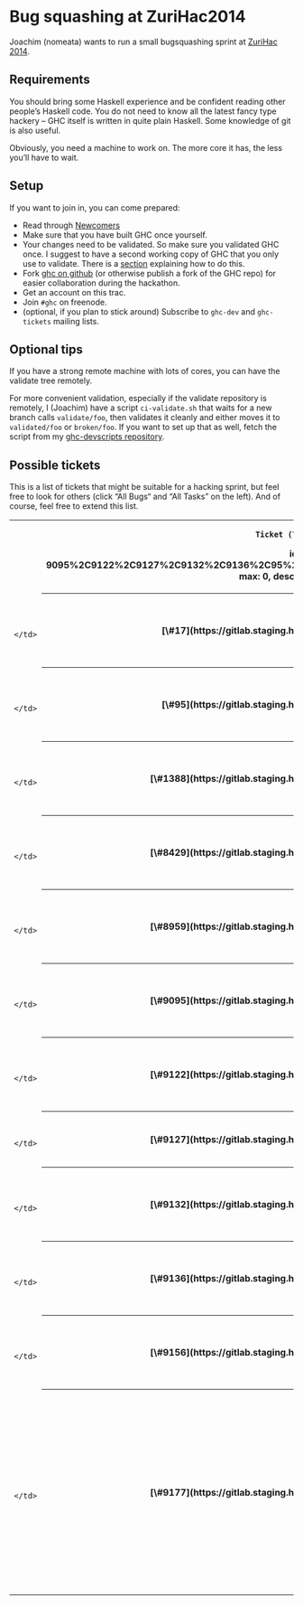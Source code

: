 # Bug squashing at ZuriHac2014



Joachim (nomeata) wants to run a small bugsquashing sprint at [
ZuriHac 2014](http://www.haskell.org/haskellwiki/ZuriHac2014/Projects). 


## Requirements



You should bring some Haskell experience and be confident reading other people’s Haskell code. You do not need to know all the latest fancy type hackery – GHC itself is written in quite plain Haskell. Some knowledge of git is also useful.



Obviously, you need a machine to work on. The more core it has, the less you’ll have to wait.


## Setup



If you want to join in, you can come prepared:


- Read through [Newcomers](newcomers)
- Make sure that you have built GHC once yourself.
- Your changes need to be validated. So make sure you validated GHC once. I suggest to have a second working copy of GHC that you only use to validate. There is a [section](working-conventions/git#workflow-with-validate) explaining how to do this.
- Fork [
  ghc on github](https://github.com/ghc/ghc/) (or otherwise publish a fork of the GHC repo) for easier collaboration during the hackathon.
- Get an account on this trac.
- Join `#ghc` on freenode.
- (optional, if you plan to stick around) Subscribe to `ghc-dev` and `ghc-tickets` mailing lists.

## Optional tips



If you have a strong remote machine with lots of cores, you can have the validate tree remotely.



For more convenient validation, especially if the validate repository is remotely, I (Joachim) have a script `ci-validate.sh` that waits for a new branch calls `validate/foo`, then validates it cleanly and either moves it to `validated/foo` or `broken/foo`. If you want to set up that as well, fetch the script from my [
ghc-devscripts repository](https://github.com/nomeata/ghc-devscripts).


## Possible tickets



This is a list of tickets that might be suitable for a hacking sprint, but feel free to look for others (click “All Bugs“ and “All Tasks” on the left). And of course, feel free to extend this list.




  
  
  
  
  
    
  
  

<table><tr><td>
      </td>
<th>
        
        Ticket (Ticket query:
id: 9095%2C9122%2C9127%2C9132%2C9136%2C95%2C1388%2C8959%2C9156%2C17%2C9177%2C8429,
max: 0, desc: 1, order: id)
      </th>
<th>
        
        Summary (Ticket query:
id: 9095%2C9122%2C9127%2C9132%2C9136%2C95%2C1388%2C8959%2C9156%2C17%2C9177%2C8429,
max: 0, order: summary)
      </th>
<th>
        
        Owner (Ticket query:
id: 9095%2C9122%2C9127%2C9132%2C9136%2C95%2C1388%2C8959%2C9156%2C17%2C9177%2C8429,
max: 0, order: owner)
      </th>
<th>
        
        Type (Ticket query:
id: 9095%2C9122%2C9127%2C9132%2C9136%2C95%2C1388%2C8959%2C9156%2C17%2C9177%2C8429,
max: 0, order: type)
      </th>
<th>
        
        Status (Ticket query:
id: 9095%2C9122%2C9127%2C9132%2C9136%2C95%2C1388%2C8959%2C9156%2C17%2C9177%2C8429,
max: 0, order: status)
      </th>
<th>
        
        Priority (Ticket query:
id: 9095%2C9122%2C9127%2C9132%2C9136%2C95%2C1388%2C8959%2C9156%2C17%2C9177%2C8429,
max: 0, order: priority)
      </th>
<th>
        
        Milestone (Ticket query:
id: 9095%2C9122%2C9127%2C9132%2C9136%2C95%2C1388%2C8959%2C9156%2C17%2C9177%2C8429,
max: 0, order: milestone)
      </th>
<td>
    </td>
<td></td>
<td></td>
<td></td>
<td></td>
<td></td>
<td></td></tr>
<tr><td>
                
                  
                    </td>
<th>[\#17](https://gitlab.staging.haskell.org/ghc/ghc/issues/17)</th>
<td>
                    
                  
                
                  
                    
                    </td>
<th>
                      [Separate warnings for unused local and top-level bindings](https://gitlab.staging.haskell.org/ghc/ghc/issues/17)
                      
                      
                      
                      
                      
                      
                      
                      
                    </th>
<td>
                  
                
                  
                    
                    </td>
<th>
                      
                      
                      
                      
                      
                      
                      
                      
                      
                    </th>
<td>
                  
                
                  
                    
                    </td>
<th>
                      
                      
                      
                      
                      
                      
                      
                      
                      feature request
                    </th>
<td>
                  
                
                  
                    
                    </td>
<th>
                      
                      
                      
                      
                      
                      
                      
                      
                      closed
                    </th>
<td>
                  
                
                  
                    
                    </td>
<th>
                      
                      
                      
                      
                      
                      
                      
                      
                      lowest
                    </th>
<td>
                  
                
                  
                    
                    </td>
<th>
                      
                      
                      
                      
                      
                      [8.0.1](/trac/ghc/milestone/8.0.1)
                      
                      
                      
                    </th>
<td>
                  
                
              </td></tr>
<tr><td>
                
                  
                    </td>
<th>[\#95](https://gitlab.staging.haskell.org/ghc/ghc/issues/95)</th>
<td>
                    
                  
                
                  
                    
                    </td>
<th>
                      [GHCi :edit command should jump to the the last error](https://gitlab.staging.haskell.org/ghc/ghc/issues/95)
                      
                      
                      
                      
                      
                      
                      
                      
                    </th>
<td>
                  
                
                  
                    
                    </td>
<th>
                      
                      
                      
                      
                      lortabac
                      
                      
                      
                      
                    </th>
<td>
                  
                
                  
                    
                    </td>
<th>
                      
                      
                      
                      
                      
                      
                      
                      
                      feature request
                    </th>
<td>
                  
                
                  
                    
                    </td>
<th>
                      
                      
                      
                      
                      
                      
                      
                      
                      closed
                    </th>
<td>
                  
                
                  
                    
                    </td>
<th>
                      
                      
                      
                      
                      
                      
                      
                      
                      normal
                    </th>
<td>
                  
                
                  
                    
                    </td>
<th>
                      
                      
                      
                      
                      
                      [⊥](/trac/ghc/milestone/%E2%8A%A5)
                      
                      
                      
                    </th>
<td>
                  
                
              </td></tr>
<tr><td>
                
                  
                    </td>
<th>[\#1388](https://gitlab.staging.haskell.org/ghc/ghc/issues/1388)</th>
<td>
                    
                  
                
                  
                    
                    </td>
<th>
                      [Newbie help features](https://gitlab.staging.haskell.org/ghc/ghc/issues/1388)
                      
                      
                      
                      
                      
                      
                      
                      
                    </th>
<td>
                  
                
                  
                    
                    </td>
<th>
                      
                      
                      
                      
                      
                      
                      
                      
                      
                    </th>
<td>
                  
                
                  
                    
                    </td>
<th>
                      
                      
                      
                      
                      
                      
                      
                      
                      feature request
                    </th>
<td>
                  
                
                  
                    
                    </td>
<th>
                      
                      
                      
                      
                      
                      
                      
                      
                      closed
                    </th>
<td>
                  
                
                  
                    
                    </td>
<th>
                      
                      
                      
                      
                      
                      
                      
                      
                      low
                    </th>
<td>
                  
                
                  
                    
                    </td>
<th>
                      
                      
                      
                      
                      
                      [⊥](/trac/ghc/milestone/%E2%8A%A5)
                      
                      
                      
                    </th>
<td>
                  
                
              </td></tr>
<tr><td>
                
                  
                    </td>
<th>[\#8429](https://gitlab.staging.haskell.org/ghc/ghc/issues/8429)</th>
<td>
                    
                  
                
                  
                    
                    </td>
<th>
                      [GHC.Base.{breakpoint, breakpointCond} do nothing](https://gitlab.staging.haskell.org/ghc/ghc/issues/8429)
                      
                      
                      
                      
                      
                      
                      
                      
                    </th>
<td>
                  
                
                  
                    
                    </td>
<th>
                      
                      
                      
                      
                      iand675
                      
                      
                      
                      
                    </th>
<td>
                  
                
                  
                    
                    </td>
<th>
                      
                      
                      
                      
                      
                      
                      
                      
                      feature request
                    </th>
<td>
                  
                
                  
                    
                    </td>
<th>
                      
                      
                      
                      
                      
                      
                      
                      
                      new
                    </th>
<td>
                  
                
                  
                    
                    </td>
<th>
                      
                      
                      
                      
                      
                      
                      
                      
                      normal
                    </th>
<td>
                  
                
                  
                    
                    </td>
<th>
                      
                      
                      
                      
                      
                      
                      
                      
                      
                    </th>
<td>
                  
                
              </td></tr>
<tr><td>
                
                  
                    </td>
<th>[\#8959](https://gitlab.staging.haskell.org/ghc/ghc/issues/8959)</th>
<td>
                    
                  
                
                  
                    
                    </td>
<th>
                      [GHCi should honour UnicodeSyntax](https://gitlab.staging.haskell.org/ghc/ghc/issues/8959)
                      
                      
                      
                      
                      
                      
                      
                      
                    </th>
<td>
                  
                
                  
                    
                    </td>
<th>
                      
                      
                      
                      
                      
                      
                      
                      
                      
                    </th>
<td>
                  
                
                  
                    
                    </td>
<th>
                      
                      
                      
                      
                      
                      
                      
                      
                      bug
                    </th>
<td>
                  
                
                  
                    
                    </td>
<th>
                      
                      
                      
                      
                      
                      
                      
                      
                      closed
                    </th>
<td>
                  
                
                  
                    
                    </td>
<th>
                      
                      
                      
                      
                      
                      
                      
                      
                      low
                    </th>
<td>
                  
                
                  
                    
                    </td>
<th>
                      
                      
                      
                      
                      
                      [8.0.1](/trac/ghc/milestone/8.0.1)
                      
                      
                      
                    </th>
<td>
                  
                
              </td></tr>
<tr><td>
                
                  
                    </td>
<th>[\#9095](https://gitlab.staging.haskell.org/ghc/ghc/issues/9095)</th>
<td>
                    
                  
                
                  
                    
                    </td>
<th>
                      [make sdist picks up test files](https://gitlab.staging.haskell.org/ghc/ghc/issues/9095)
                      
                      
                      
                      
                      
                      
                      
                      
                    </th>
<td>
                  
                
                  
                    
                    </td>
<th>
                      
                      
                      
                      
                      thomie
                      
                      
                      
                      
                    </th>
<td>
                  
                
                  
                    
                    </td>
<th>
                      
                      
                      
                      
                      
                      
                      
                      
                      bug
                    </th>
<td>
                  
                
                  
                    
                    </td>
<th>
                      
                      
                      
                      
                      
                      
                      
                      
                      closed
                    </th>
<td>
                  
                
                  
                    
                    </td>
<th>
                      
                      
                      
                      
                      
                      
                      
                      
                      low
                    </th>
<td>
                  
                
                  
                    
                    </td>
<th>
                      
                      
                      
                      
                      
                      [8.2.1](/trac/ghc/milestone/8.2.1)
                      
                      
                      
                    </th>
<td>
                  
                
              </td></tr>
<tr><td>
                
                  
                    </td>
<th>[\#9122](https://gitlab.staging.haskell.org/ghc/ghc/issues/9122)</th>
<td>
                    
                  
                
                  
                    
                    </td>
<th>
                      [Make Lint check for bad uses of \`unsafeCoerce\`](https://gitlab.staging.haskell.org/ghc/ghc/issues/9122)
                      
                      
                      
                      
                      
                      
                      
                      
                    </th>
<td>
                  
                
                  
                    
                    </td>
<th>
                      
                      
                      
                      
                      qnikst
                      
                      
                      
                      
                    </th>
<td>
                  
                
                  
                    
                    </td>
<th>
                      
                      
                      
                      
                      
                      
                      
                      
                      bug
                    </th>
<td>
                  
                
                  
                    
                    </td>
<th>
                      
                      
                      
                      
                      
                      
                      
                      
                      closed
                    </th>
<td>
                  
                
                  
                    
                    </td>
<th>
                      
                      
                      
                      
                      
                      
                      
                      
                      normal
                    </th>
<td>
                  
                
                  
                    
                    </td>
<th>
                      
                      
                      
                      
                      
                      [8.0.1](/trac/ghc/milestone/8.0.1)
                      
                      
                      
                    </th>
<td>
                  
                
              </td></tr>
<tr><td>
                
                  
                    </td>
<th>[\#9127](https://gitlab.staging.haskell.org/ghc/ghc/issues/9127)</th>
<td>
                    
                  
                
                  
                    
                    </td>
<th>
                      [Don't warn about pattern-bindings of the form \`let !\_ = rhs\`](https://gitlab.staging.haskell.org/ghc/ghc/issues/9127)
                      
                      
                      
                      
                      
                      
                      
                      
                    </th>
<td>
                  
                
                  
                    
                    </td>
<th>
                      
                      
                      
                      
                      
                      
                      
                      
                      
                    </th>
<td>
                  
                
                  
                    
                    </td>
<th>
                      
                      
                      
                      
                      
                      
                      
                      
                      bug
                    </th>
<td>
                  
                
                  
                    
                    </td>
<th>
                      
                      
                      
                      
                      
                      
                      
                      
                      closed
                    </th>
<td>
                  
                
                  
                    
                    </td>
<th>
                      
                      
                      
                      
                      
                      
                      
                      
                      normal
                    </th>
<td>
                  
                
                  
                    
                    </td>
<th>
                      
                      
                      
                      
                      
                      
                      
                      
                      
                    </th>
<td>
                  
                
              </td></tr>
<tr><td>
                
                  
                    </td>
<th>[\#9132](https://gitlab.staging.haskell.org/ghc/ghc/issues/9132)</th>
<td>
                    
                  
                
                  
                    
                    </td>
<th>
                      [takeWhile&C. still not fusible](https://gitlab.staging.haskell.org/ghc/ghc/issues/9132)
                      
                      
                      
                      
                      
                      
                      
                      
                    </th>
<td>
                  
                
                  
                    
                    </td>
<th>
                      
                      
                      
                      
                      skeuchel
                      
                      
                      
                      
                    </th>
<td>
                  
                
                  
                    
                    </td>
<th>
                      
                      
                      
                      
                      
                      
                      
                      
                      bug
                    </th>
<td>
                  
                
                  
                    
                    </td>
<th>
                      
                      
                      
                      
                      
                      
                      
                      
                      closed
                    </th>
<td>
                  
                
                  
                    
                    </td>
<th>
                      
                      
                      
                      
                      
                      
                      
                      
                      normal
                    </th>
<td>
                  
                
                  
                    
                    </td>
<th>
                      
                      
                      
                      
                      
                      [7.10.1](/trac/ghc/milestone/7.10.1)
                      
                      
                      
                    </th>
<td>
                  
                
              </td></tr>
<tr><td>
                
                  
                    </td>
<th>[\#9136](https://gitlab.staging.haskell.org/ghc/ghc/issues/9136)</th>
<td>
                    
                  
                
                  
                    
                    </td>
<th>
                      [Constant folding in Core could be better](https://gitlab.staging.haskell.org/ghc/ghc/issues/9136)
                      
                      
                      
                      
                      
                      
                      
                      
                    </th>
<td>
                  
                
                  
                    
                    </td>
<th>
                      
                      
                      
                      
                      
                      
                      
                      
                      
                    </th>
<td>
                  
                
                  
                    
                    </td>
<th>
                      
                      
                      
                      
                      
                      
                      
                      
                      bug
                    </th>
<td>
                  
                
                  
                    
                    </td>
<th>
                      
                      
                      
                      
                      
                      
                      
                      
                      closed
                    </th>
<td>
                  
                
                  
                    
                    </td>
<th>
                      
                      
                      
                      
                      
                      
                      
                      
                      normal
                    </th>
<td>
                  
                
                  
                    
                    </td>
<th>
                      
                      
                      
                      
                      
                      [8.6.1](/trac/ghc/milestone/8.6.1)
                      
                      
                      
                    </th>
<td>
                  
                
              </td></tr>
<tr><td>
                
                  
                    </td>
<th>[\#9156](https://gitlab.staging.haskell.org/ghc/ghc/issues/9156)</th>
<td>
                    
                  
                
                  
                    
                    </td>
<th>
                      [Duplicate record field](https://gitlab.staging.haskell.org/ghc/ghc/issues/9156)
                      
                      
                      
                      
                      
                      
                      
                      
                    </th>
<td>
                  
                
                  
                    
                    </td>
<th>
                      
                      
                      
                      
                      gintas
                      
                      
                      
                      
                    </th>
<td>
                  
                
                  
                    
                    </td>
<th>
                      
                      
                      
                      
                      
                      
                      
                      
                      bug
                    </th>
<td>
                  
                
                  
                    
                    </td>
<th>
                      
                      
                      
                      
                      
                      
                      
                      
                      closed
                    </th>
<td>
                  
                
                  
                    
                    </td>
<th>
                      
                      
                      
                      
                      
                      
                      
                      
                      low
                    </th>
<td>
                  
                
                  
                    
                    </td>
<th>
                      
                      
                      
                      
                      
                      
                      
                      
                      
                    </th>
<td>
                  
                
              </td></tr>
<tr><td>
                
                  
                    </td>
<th>[\#9177](https://gitlab.staging.haskell.org/ghc/ghc/issues/9177)</th>
<td>
                    
                  
                
                  
                    
                    </td>
<th>
                      [Suggest Int when user uses int](https://gitlab.staging.haskell.org/ghc/ghc/issues/9177)
                      
                      
                      
                      
                      
                      
                      
                      
                    </th>
<td>
                  
                
                  
                    
                    </td>
<th>
                      
                      
                      
                      
                      nomeata
                      
                      
                      
                      
                    </th>
<td>
                  
                
                  
                    
                    </td>
<th>
                      
                      
                      
                      
                      
                      
                      
                      
                      feature request
                    </th>
<td>
                  
                
                  
                    
                    </td>
<th>
                      
                      
                      
                      
                      
                      
                      
                      
                      closed
                    </th>
<td>
                  
                
                  
                    
                    </td>
<th>
                      
                      
                      
                      
                      
                      
                      
                      
                      normal
                    </th>
<td>
                  
                
                  
                    
                    </td>
<th>
                      
                      
                      
                      
                      
                      [7.10.1](/trac/ghc/milestone/7.10.1)
                      
                      
                      
                    </th>
<td>
                  
                
              </td></tr></table>


  



## TODO (by Joachim)


- Make sure I have my validate machine up and running efficiently.


 


